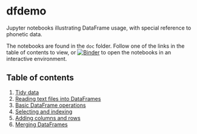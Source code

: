 # dfdemo
Jupyter notebooks illustrating DataFrame usage, with special reference to phonetic data.

The notebooks are found in the `doc` folder. Follow one of the links in the table of contents to view, or [![Binder](https://mybinder.org/badge_logo.svg)](https://mybinder.org/v2/gh/rsprouse/dfdemo/master) to open the notebooks in an interactive environment.

Table of contents
-----------------

1. [Tidy data](./doc/1_tidy_data.ipynb)
1. [Reading text files into DataFrames](./doc/2_reading_text_files_into_dataframes.ipynb)
1. [Basic DataFrame operations](./doc/3_basic_dataframe_operations.ipynb)
1. [Selecting and indexing](./doc/4_selecting_and_indexing.ipynb)
1. [Adding columns and rows](./doc/5_adding_columns_and_rows.ipynb)
1. [Merging DataFrames](./doc/6_merging_dataframes.ipynb)
